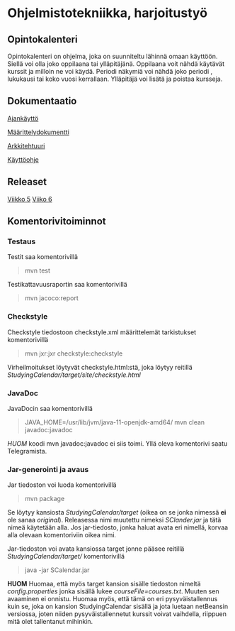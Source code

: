 # Ohjelmistotekniikka, harjoitustyö #
## Opintokalenteri

Opintokalenteri on ohjelma, joka on suunniteltu lähinnä omaan käyttöön. Siellä voi olla joko oppilaana tai ylläpitäjänä. Oppilaana voit nähdä käytävät kurssit ja milloin ne voi käydä. Periodi näkymiä voi nähdä joko periodi , lukukausi tai koko vuosi kerrallaan. Ylläpitäjä voi lisätä ja poistaa kursseja.

## Dokumentaatio 

[Ajankäyttö](https://github.com/miljaniemi/ot-harjoitustyo/blob/master/Dokumentaatio/TyöAikakirjanpito.md)

[Määrittelydokumentti](https://github.com/miljaniemi/ot-harjoitustyo/blob/master/Dokumentaatio/Vaativuusmaarittely.md)

[Arkkitehtuuri](https://github.com/miljaniemi/ot-harjoitustyo/blob/master/Dokumentaatio/Arkkitehtuuri.md)

[Käyttöohje](https://github.com/miljaniemi/ot-harjoitustyo/blob/master/Dokumentaatio/Kayttoohje.md)

## Releaset

[Viikko 5](https://github.com/miljaniemi/ot-harjoitustyo/releases/tag/viikko5)
[Viiko 6](https://github.com/miljaniemi/ot-harjoitustyo/releases/tag/viikko6)

## Komentorivitoiminnot
  
### Testaus

Testit saa komentorivillä

> mvn test

Testikattavuusraportin saa komentorivillä

> mvn jacoco:report

### Checkstyle

Checkstyle tiedostoon checkstyle.xml määrittelemät tarkistukset komentorivillä

> mvn jxr:jxr checkstyle:checkstyle

Virheilmoitukset löytyvät checkstyle.html:stä, joka löytyy reitillä *StudyingCalendar/target/site/checkstyle.html*

### JavaDoc

JavaDocin saa komentorivillä

> JAVA_HOME=/usr/lib/jvm/java-11-openjdk-amd64/ mvn clean javadoc:javadoc

*HUOM* koodi mvn javadoc:javadoc ei siis toimi. Yllä oleva komentorivi saatu Telegramista.

### Jar-generointi ja avaus

Jar tiedoston voi luoda komentorivillä

> mvn package

Se löytyy kansiosta *StudyingCalendar/target* (oikea on se jonka nimessä **ei** ole sanaa *original*). Releasessa nimi muutettu nimeksi *SClander.jar* ja tätä nimeä käytetään alla. Jos jar-tiedosto, jonka haluat avata eri nimellä, korvaa alla olevaan komentoriviin oikea nimi.

Jar-tiedoston voi avata kansiossa target jonne pääsee reitillä *StudyingCalendar/target/* komentorivillä

> java -jar SCalendar.jar

**HUOM** Huomaa, että myös target kansion sisälle tiedoston nimeltä *config.properties* jonka sisällä lukee *courseFile=courses.txt*. Muuten sen avaaminen ei onnistu. Huomaa myös, että tämä on eri pysyväistallennus kuin se, joka on kansion StudyingCalendar sisällä ja jota luetaan netBeansin versiossa, joten niiden pysyväistallennetut kurssit voivat vaihdella, riippuen mitä olet tallentanut mihinkin.
